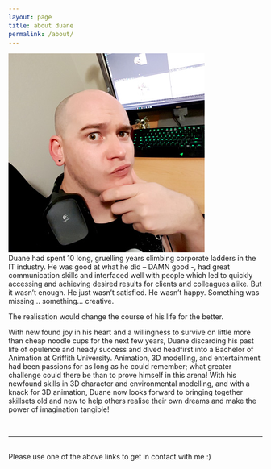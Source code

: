 ```yaml
---
layout: page
title: about duane
permalink: /about/
---
```


<img class="col one right" src="/img/prof_pic.jpg">

<br/>
Duane had spent 10 long, gruelling years climbing corporate ladders in the IT industry. He was good at what he did – DAMN good -, had great communication skills and interfaced well with people which led to quickly accessing and achieving desired results for clients and colleagues alike. But it wasn’t enough. He just wasn’t satisfied. He wasn’t happy. Something was missing… something… creative.

The realisation would change the course of his life for the better.

With new found joy in his heart and a willingness to survive on little more than cheap noodle cups for the next few years, Duane discarding his past life of opulence and heady success and dived headfirst into a Bachelor of Animation at Griffith University. Animation, 3D modelling, and entertainment had been passions for as long as he could remember; what greater challenge could there be than to prove himself in this arena!
With his newfound skills in 3D character and environmental modelling, and with a knack for 3D animation, Duane now looks forward to bringing together skillsets old and new to help others realise their own dreams and make the power of imagination tangible!



<br/>
<hr/>
<br/>
<span class="contacticon center">
	<a href="mailto:duanemcpherson@gmail.com"><i class="fa fa-envelope-square"></i></a>
	<a href="https://www.linkedin.com/in/duane-mcpherson" target="_blank"><i class="fa fa-linkedin-square"></i></a>
	<a href="http://http://dmcmodelling.tumblr.com/" target="_blank"><i class="fa fa-tumblr-square"></i></a>
	<a href="https://twitter.com/duanemcpherson" target="_blank"><i class="fa fa-twitter-square"></i></a>
</span>

<div class="col three caption">
	Please use one of the above links to get in contact with me :)
</div>


